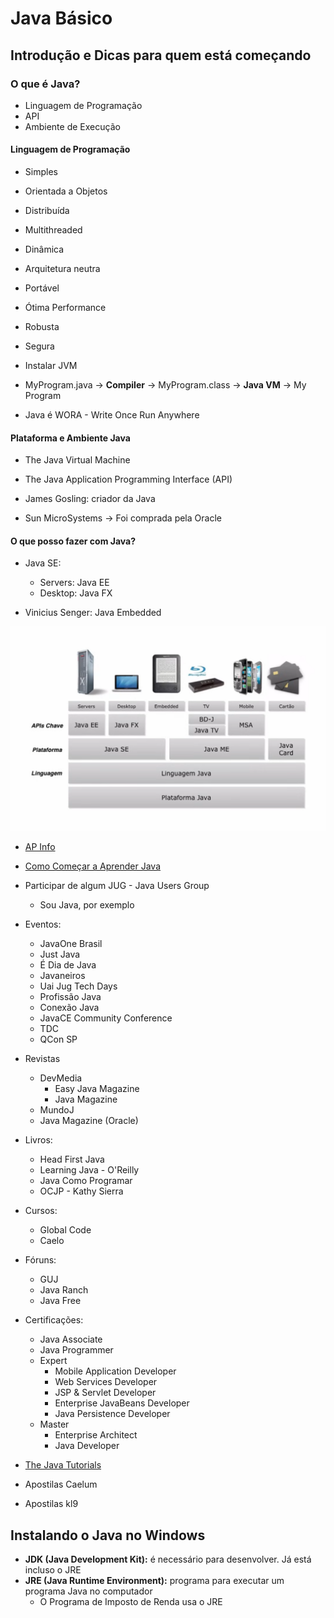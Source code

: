 # Java Básico
## Introdução e Dicas para quem está começando
### O que é Java?
- Linguagem de Programação
- API
- Ambiente de Execução


#### Linguagem de Programação
- Simples
- Orientada a Objetos
- Distribuída
- Multithreaded
- Dinâmica
- Arquitetura neutra
- Portável
- Ótima Performance
- Robusta
- Segura

- Instalar JVM
- MyProgram.java -> **Compiler** -> MyProgram.class -> **Java VM** -> My Program

- Java é WORA - Write Once Run Anywhere


#### Plataforma e Ambiente Java
- The Java Virtual Machine
- The Java Application Programming Interface (API)

- James Gosling: criador da Java
- Sun MicroSystems -> Foi comprada pela Oracle


#### O que posso fazer com Java?
- Java SE:
  - Servers: Java EE
  - Desktop: Java FX

- Vinicius Senger: Java Embedded

![Java](./assets/01-aula-java.png)

- [AP Info](https://www.apinfo.com/apinfo/)

- [Como Começar a Aprender Java](https://loiane.com/2011/01/como-comecar-a-aprender-java/)

- Participar de algum JUG - Java Users Group
  - Sou Java, por exemplo
- Eventos:
  - JavaOne Brasil
  - Just Java
  - É Dia de Java
  - Javaneiros
  - Uai Jug Tech Days
  - Profissão Java
  - Conexão Java
  - JavaCE Community Conference
  - TDC
  - QCon SP
- Revistas
  - DevMedia
    - Easy Java Magazine
    - Java Magazine
  - MundoJ
  - Java Magazine (Oracle)
- Livros:
  - Head First Java
  - Learning Java - O'Reilly
  - Java Como Programar
  - OCJP - Kathy Sierra
- Cursos:
  - Global Code
  - Caelo
- Fóruns:
  - GUJ
  - Java Ranch
  - Java Free
- Certificações:
  - Java Associate
  - Java Programmer
  - Expert
    - Mobile Application Developer
    - Web Services Developer
    - JSP & Servlet Developer
    - Enterprise JavaBeans Developer
    - Java Persistence Developer
  - Master
    - Enterprise Architect
    - Java Developer

- [The Java Tutorials](https://docs.oracle.com/javase/tutorial/)
- Apostilas Caelum
- Apostilas kl9


## Instalando o Java no Windows
- **JDK (Java Development Kit):** é necessário para desenvolver. Já está incluso o JRE
- **JRE (Java Runtime Environment):** programa para executar um programa Java no computador
  - O Programa de Imposto de Renda usa o JRE

